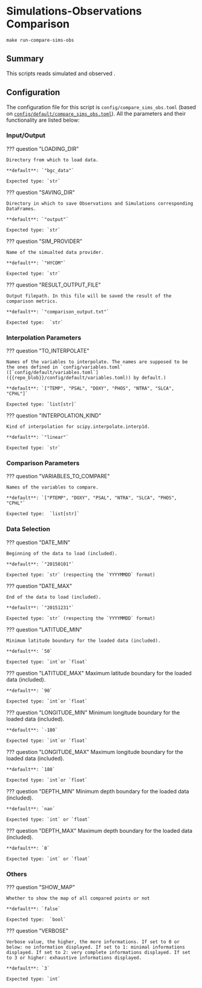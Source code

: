 # Simulations-Observations Comparison

`make run-compare-sims-obs`
## Summary

This scripts reads simulated and observed .

## Configuration

The configuration file for this script is `config/compare_sims_obs.toml` (based on [`config/default/compare_sims_obs.toml`]({{repo_blob}}/config/default/compare_sims_obs.toml)). All the parameters and their functionality are listed below:
### **Input/Output**
??? question "LOADING_DIR"

    Directory from which to load data.

    **default**: `"bgc_data"`

    Expected type: `str`

??? question "SAVING_DIR"

    Directory in which to save Observations and Simulations corresponding DataFrames.

    **default**: `"output"`

    Expected type: `str`

??? question "SIM_PROVIDER"

    Name of the simualted data provider.

    **default**: `"HYCOM"`

    Expected type: `str`

??? question "RESULT_OUTPUT_FILE"

    Output filepath. In this file will be saved the result of the comparison metrics.

    **default**: `"comparison_output.txt"`

    Expected type:  `str`
### **Interpolation Parameters**
??? question "TO_INTERPOLATE"

    Names of the variables to interpolate. The names are supposed to be the ones defined in `config/variables.toml` ([`config/default/variables.toml`]({{repo_blob}}/config/default/variables.toml)) by default.)

    **default**: `["TEMP", "PSAL", "DOXY", "PHOS", "NTRA", "SLCA", "CPHL"]`

    Expected type: `list[str]`

??? question "INTERPOLATION_KIND"

    Kind of interpolation for scipy.interpolate.interp1d.

    **default**: `"linear"`

    Expected type: `str`
### **Comparison Parameters**
??? question "VARIABLES_TO_COMPARE"

    Names of the variables to compare.

    **default**: `["PTEMP", "DOXY", "PSAL", "NTRA", "SLCA", "PHOS", "CPHL"`

    Expected type:  `list[str]`
### **Data Selection**
??? question "DATE_MIN"

    Beginning of the data to load (included).

    **default**: `"20150101"`

    Expected type: `str` (respecting the `YYYYMMDD` format)

??? question "DATE_MAX"

    End of the data to load (included).

    **default**: `"20151231"`

    Expected type: `str` (respecting the `YYYYMMDD` format)

??? question "LATITUDE_MIN"

    Minimum latitude boundary for the loaded data (included).

    **default**: `50`

    Expected type: `int`or `float`

??? question "LATITUDE_MAX"
    Maximum latitude boundary for the loaded data (included).

    **default**: `90`

    Expected type: `int`or `float`

??? question "LONGITUDE_MIN"
    Minimum longitude boundary for the loaded data (included).

    **default**: `-180`

    Expected type: `int`or `float`

??? question "LONGITUDE_MAX"
    Maximum longitude boundary for the loaded data (included).

    **default**: `180`

    Expected type: `int`or `float`

??? question "DEPTH_MIN"
    Minimum depth boundary for the loaded data (included).

    **default**: `nan`

    Expected type: `int` or `float`

??? question "DEPTH_MAX"
    Maximum depth boundary for the loaded data (included).

    **default**: `0`

    Expected type: `int` or `float`
### **Others**
??? question "SHOW_MAP"

    Whether to show the map of all compared points or not

    **default**: `false`

    Expected type:  `bool`

??? question "VERBOSE"

    Verbose value, the higher, the more informations. If set to 0 or below: no information displayed. If set to 1: minimal informations displayed. If set to 2: very complete informations displayed. If set to 3 or higher: exhaustive informations displayed.

    **default**: `3`

    Expected type: `int`
